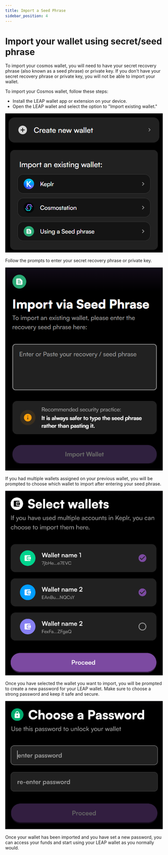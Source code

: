 ```yaml
---
title: Import a Seed Phrase
sidebar_position: 4
---
```


# Import your wallet using secret/seed phrase

To import your cosmos wallet, you will need to have your secret recovery phrase (also known as a seed phrase) or private key. If you don't have your secret recovery phrase or private key, you will not be able to import your wallet.

To import your Cosmos wallet, follow these steps:

- Install the LEAP wallet app or extension on your device.
- Open the LEAP wallet and select the option to "Import existing wallet."

![](/img/leap/import-seed-1.png)

Follow the prompts to enter your secret recovery phrase or private key.

![](/img/leap/import-seed-2.png)

If you had multiple wallets assigned on your previous wallet, you will be prompted to choose which wallet to import after entering your seed phrase.

![](/img/leap/import-seed-3.png)

Once you have selected the wallet you want to import, you will be prompted to create a new password for your LEAP wallet. Make sure to choose a strong password and keep it safe and secure.

![](/img/leap/import-seed-4.png)

Once your wallet has been imported and you have set a new password, you can access your funds and start using your LEAP wallet as you normally would.